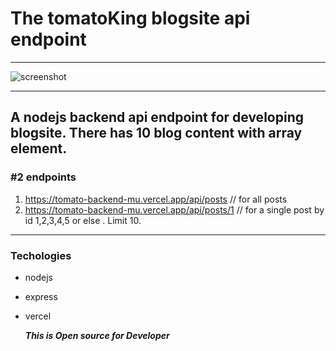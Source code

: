 # The tomatoKing blogsite api endpoint
_____
![screenshot](https://iili.io/3tBM7Nj.png)
_____
## A nodejs backend api endpoint for developing  blogsite. There has 10 blog content with array element.
### #2 endpoints
1. https://tomato-backend-mu.vercel.app/api/posts // for all posts
2. https://tomato-backend-mu.vercel.app/api/posts/1 // for a single post by id 1,2,3,4,5 or else . Limit 10.
_____
### Techologies
- nodejs
- express
- vercel

  ***This is Open source for Developer***
